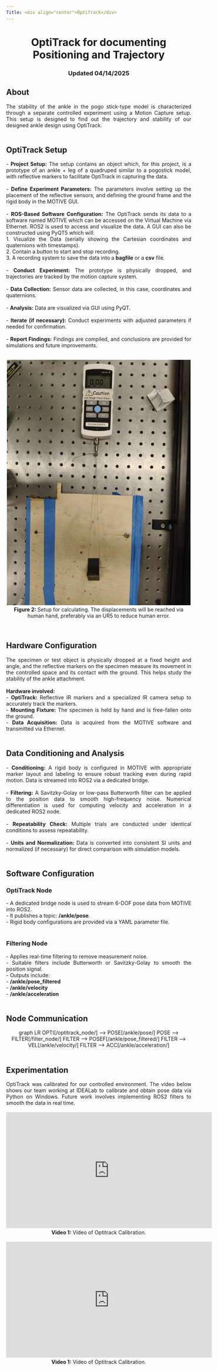 ```yaml
---
Title: <div align="center">OptiTrack</div>
---
```


<div align="center">
  <h1>OptiTrack for documenting Positioning and Trajectory</h1>
  <h3>Updated 04/14/2025</h3>
</div>

## About

<div style="text-align: justify;">
The stability of the ankle in the pogo stick-type model is characterized through a separate controlled experiment using a Motion Capture setup. This setup is designed to find out the trajectory and stability of our designed ankle design using OptiTrack.
</div>

<br>


## OptiTrack Setup

<div style="text-align: justify;">
- <b>Project Setup:</b> The setup contains an object which, for this project, is a prototype of an ankle + leg of a quadruped similar to a pogostick model, with reflective markers to facilitate OptiTrack in capturing the data. <br><br>
- <b>Define Experiment Parameters:</b> The parameters involve setting up the placement of the reflective sensors, and defining the ground frame and the rigid body in the MOTIVE GUI. <br><br>
- <b>ROS-Based Software Configuration:</b> The OptiTrack sends its data to a software named MOTIVE which can be accessed on the Virtual Machine via Ethernet. ROS2 is used to access and visualize the data. A GUI can also be constructed using PyQT5 which will:<br>
  1. Visualize the Data (serially showing the Cartesian coordinates and quaternions with timestamps).<br>
  2. Contain a button to start and stop recording.<br>
  3. A recording system to save the data into a <b>bagfile</b> or a <b>csv</b> file.<br><br>
- <b>Conduct Experiment:</b> The prototype is physically dropped, and trajectories are tracked by the motion capture system. <br><br>
- <b>Data Collection:</b> Sensor data are collected, in this case, coordinates and quaternions. <br><br>
- <b>Analysis:</b> Data are visualized via GUI using PyQT. <br><br>
- <b>Iterate (if necessary):</b> Conduct experiments with adjusted parameters if needed for confirmation. <br><br>
- <b>Report Findings:</b> Findings are compiled, and conclusions are provided for simulations and future improvements.
</div>

<br>

<p align="center">
  <img src="force_setup.jpg" alt="OptiTrack Setup" width="500"><br>
  <b>Figure 2:</b> Setup for calculating. The displacements will be reached via human hand, preferably via an UR5 to reduce human error.
</p>

<br>

## Hardware Configuration

<div style="text-align: justify;">
The specimen or test object is physically dropped at a fixed height and angle, and the reflective markers on the specimen measure its movement in the controlled space and its contact with the ground. This helps study the stability of the ankle attachment. <br><br>
<b>Hardware involved:</b><br>
- <b>OptiTrack:</b> Reflective IR markers and a specialized IR camera setup to accurately track the markers.<br>
- <b>Mounting Fixture:</b> The specimen is held by hand and is free-fallen onto the ground.<br>
- <b>Data Acquisition:</b> Data is acquired from the MOTIVE software and transmitted via Ethernet.
</div>

<br>

## Data Conditioning and Analysis

<div style="text-align: justify;">
- <b>Conditioning:</b> A rigid body is configured in MOTIVE with appropriate marker layout and labeling to ensure robust tracking even during rapid motion. Data is streamed into ROS2 via a dedicated bridge.<br><br>
- <b>Filtering:</b> A Savitzky-Golay or low-pass Butterworth filter can be applied to the position data to smooth high-frequency noise. Numerical differentiation is used for computing velocity and acceleration in a dedicated ROS2 node.<br><br>
- <b>Repeatability Check:</b> Multiple trials are conducted under identical conditions to assess repeatability.<br><br>
- <b>Units and Normalization:</b> Data is converted into consistent SI units and normalized (if necessary) for direct comparison with simulation models.
</div>

<br>

## Software Configuration

### OptiTrack Node

<div style="text-align: justify;">
- A dedicated bridge node is used to stream 6-DOF pose data from MOTIVE into ROS2.<br>
- It publishes a topic: <b>/ankle/pose</b>.<br>
- Rigid body configurations are provided via a YAML parameter file.
</div>

<br>

### Filtering Node

<div style="text-align: justify;">
- Applies real-time filtering to remove measurement noise.<br>
- Suitable filters include Butterworth or Savitzky-Golay to smooth the position signal.<br>
- Outputs include:<br>
  - <b>/ankle/pose_filtered</b><br>
  - <b>/ankle/velocity</b><br>
  - <b>/ankle/acceleration</b>
</div>

<br>

## Node Communication
<head>
  <meta charset="UTF-8">
  <title>Mermaid Flowchart Example</title>
  <script type="module">
    import mermaid from 'https://cdn.jsdelivr.net/npm/mermaid@10/dist/mermaid.esm.min.mjs';
    mermaid.initialize({ startOnLoad: true });
  </script>
  <style>
    /* Optional: center the flowchart container */
    .chart-container {
      text-align: center;
    }
  </style>
</head>
<body>
  <div class="chart-container">
    <div class="mermaid">
graph LR
  OPTI[/optitrack_node/] --> POSE[/ankle/pose/]
  POSE --> FILTER[/filter_node/]
  FILTER --> POSEF[/ankle/pose_filtered/]
  FILTER --> VEL[/ankle/velocity/]
  FILTER --> ACC[/ankle/acceleration/]
    </div>
  </div>
</body>

<br>

## Experimentation

<div style="text-align: justify;">
OptiTrack was calibrated for our controlled environment. The video below shows our team working at IDEALab to calibrate and obtain pose data via Python on Windows. Future work involves implementing ROS2 filters to smooth the data in real time.
</div>

<br>

<div align="center">
  <iframe width="560" height="315"
          src="https://www.youtube.com/embed/vSl41NQOHbg"
          frameborder="0"
          allowfullscreen></iframe><br>
  <b>Video 1:</b> Video of Optitrack Calibration.
</div>

<br>

<div align="center">
  <iframe width="560" height="315"
          src="https://www.youtube.com/embed/JNOpxTxRALE"
          frameborder="0"
          allowfullscreen></iframe><br>
  <b>Video 1:</b> Video of Optitrack Calibration.
</div>